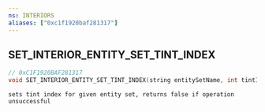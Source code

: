 ```yaml
---
ns: INTERIORS
aliases: ["0xc1f1920baf281317"]
---
```

## SET_INTERIOR_ENTITY_SET_TINT_INDEX

```c
// 0xC1F1920BAF281317
void SET_INTERIOR_ENTITY_SET_TINT_INDEX(string entitySetName, int tintIndex);
```

```
sets tint index for given entity set, returns false if operation unsuccessful
```
